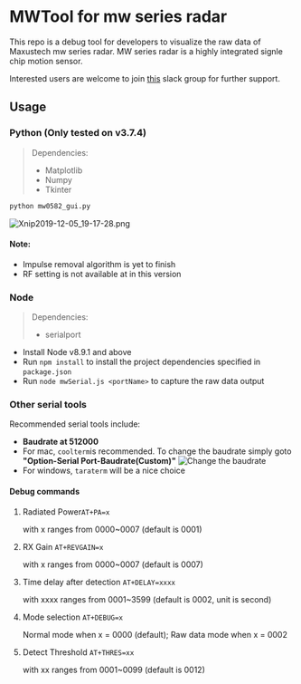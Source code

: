 # MWTool for mw series radar

This repo is a debug tool for developers to visualize the raw data of Maxustech mw series radar. MW series radar is a highly integrated signle chip motion sensor.

Interested users are welcome to join [this](https://maxusdev.slack.com) slack group for further support.

## Usage

### Python (Only tested on v3.7.4)

> Dependencies:
>
> - Matplotlib
> - Numpy
> - Tkinter

``` python
python mw0582_gui.py
```

![Xnip2019-12-05_19-17-28.png](https://i.loli.net/2019/12/05/NFYnSeI4XfypODc.png)

#### Note:

- Impulse removal algorithm is yet to finish
- RF setting is not available at in this version

### Node

> Dependencies:
>
> - serialport

- Install Node v8.9.1 and above
- Run `npm install` to install the project dependencies specified in `package.json`
- Run `node mwSerial.js <portName>` to capture the raw data output

### Other serial tools

Recommended serial tools include:

- **Baudrate at 512000**
- For mac, `coolterm`is recommended. To change the baudrate simply goto **"Option-Serial Port-Baudrate(Custom)"**
  ![Change the baudrate](https://i.loli.net/2020/01/06/tOy9frKPDdCE4Al.png)
- For windows, `taraterm` will be a nice choice

#### Debug commands

1. Radiated Power`AT+PA=x`

   with x ranges from 0000~0007 (default is 0001)

2. RX Gain `AT+REVGAIN=x`

   with x ranges from 0000~0007 (default is 0007)

3. Time delay after detection `AT+DELAY=xxxx`

   with xxxx ranges from 0001~3599 (default is 0002, unit is second)

4. Mode selection `AT+DEBUG=x`

   Normal mode when x = 0000 (default); Raw data mode when x = 0002

5. Detect Threshold `AT+THRES=xx`

   with xx ranges from 0001~0099 (default is 0012)

